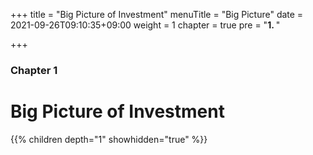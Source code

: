 +++
title = "Big Picture of Investment"
menuTitle = "Big Picture"
date = 2021-09-26T09:10:35+09:00
weight = 1
chapter = true
pre = "<b>1. </b>"

+++

### Chapter 1

# Big Picture of Investment



{{% children depth="1" showhidden="true" %}}
